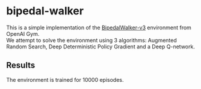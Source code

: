 # bipedal-walker

This is a simple implementation of the [BipedalWalker-v3](https://www.gymlibrary.dev/environments/box2d/bipedal_walker/) environment from OpenAI Gym. <br>
We attempt to solve the environment using 3 algorithms: Augmented Random Search, Deep Deterministic Policy Gradient and a Deep Q-network. <br>

## Results

The environment is trained for 10000 episodes. <br>
